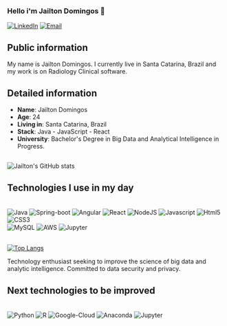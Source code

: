 ### Hello i'm Jailton Domingos 👋

[![LinkedIn](https://img.shields.io/badge/LinkedIn-0077B5?style=for-the-badge&logo=linkedin&logoColor=white)](https://www.linkedin.com/in/jailtondomingos/)
[![Email](https://img.shields.io/badge/Microsoft_Outlook-0078D4?style=for-the-badge&logo=microsoft-outlook&logoColor=white&link=mailto:bruno.c0310@gmail.com)](mailto:development.j@Outlook.com)

## Public information

My name is Jailton Domingos. I currently live in Santa Catarina, Brazil and my work is on Radiology Clinical software. 

## Detailed information

* **Name**: Jailton Domingos
* **Age**: 24
* **Living in**: Santa Catarina, Brazil
* **Stack**: Java - JavaScript - React
* **University**: Bachelor's Degree in Big Data and Analytical Intelligence in Progress.

##

![Jailton's GitHub stats](https://github-readme-stats.vercel.app/api?username=jailtondomingos&show_icons=true&theme=tokyonight)



## Technologies I use in my day

<div style="display: inline-block"> <br/>
  <img align="center" alt="Java" src="https://img.shields.io/badge/Java-ED8B00?style=for-the-badge&logo=java&logoColor=white"</img>
  <img align="center" alt="Spring-boot" src="https://img.shields.io/badge/Spring_Boot-F2F4F9?style=for-the-badge&logo=spring-boot"</img> 
  <img align="center" alt="Angular" src="https://img.shields.io/badge/Angular-DD0031?style=for-the-badge&logo=angular&logoColor=white"</img> 
  <img align="center" alt="React" src="https://img.shields.io/badge/React-20232A?style=for-the-badge&logo=react&logoColor=61DAFB"</img>  
  <img align="center" alt="NodeJS" src="https://img.shields.io/badge/Node.js-43853D?style=for-the-badge&logo=node.js&logoColor=white"</img>  
  <img align="center" alt="Javascript" src="https://img.shields.io/badge/JavaScript-F7DF1E?style=for-the-badge&logo=javascript&logoColor=black"</img>  
  <img align="center" alt="Html5" src="https://img.shields.io/badge/HTML5-E34F26?style=for-the-badge&logo=html5&logoColor=white"</img>  
  <img align="center" alt="CSS3" src="https://img.shields.io/badge/CSS3-1572B6?style=for-the-badge&logo=css3&logoColor=white"</img>  
</div><br/>
<div>
  <img align="center" alt="MySQL" src="https://img.shields.io/badge/MySQL-00000F?style=for-the-badge&logo=mysql&logoColor=white"</img>
  <img align="center" alt="AWS" src="https://img.shields.io/badge/Amazon_AWS-FF9900?style=for-the-badge&logo=amazonaws&logoColor=white"</img>
  <img align="center" alt="Jupyter" src="https://img.shields.io/badge/Jupyter-F37626.svg?&style=for-the-badge&logo=Jupyter&logoColor=white"</img>
</div><br/>

[![Top Langs](https://github-readme-stats.vercel.app/api/top-langs/?username=jailtondomingos&hide=pascal&layout=compact&theme=tokyonight)](https://github.com/jailtondomingos/github-readme-stats)

Technology enthusiast seeking to improve the science of big data and analytic intelligence. Committed to data security and privacy.

## Next technologies to be improved

<div style="display: inline-block"> <br/>
  <img align="center" alt="Python" src="https://img.shields.io/badge/Python-3776AB?style=for-the-badge&logo=python&logoColor=white"</img>  
  <img align="center" alt="R" src="https://img.shields.io/badge/R-276DC3?style=for-the-badge&logo=r&logoColor=white"</img> 
  <img align="center" alt="Google-Cloud" src="https://img.shields.io/badge/Google_Cloud-4285F4?style=for-the-badge&logo=google-cloud&logoColor=white"</img>
 <img align="center" alt="Anaconda" src="https://img.shields.io/badge/Anaconda-%2344A833.svg?style=for-the-badge&logo=anaconda&logoColor=white"</img> 
  <img align="center" alt="Jupyter" src="https://img.shields.io/badge/jupyter-%23FA0F00.svg?style=for-the-badge&logo=jupyter&logoColor=white"</img> 
  	
  
</div><br/>
<!--
**JailtonDomingos/JailtonDomingos** is a ✨ _special_ ✨ repository because its `README.md` (this file) appears on your GitHub profile.

Here are some ideas to get you started:

- 🔭 I’m currently working on ...
- 🌱 I’m currently learning ...
- 👯 I’m looking to collaborate on ...
- 🤔 I’m looking for help with ...
- 💬 Ask me about ...
- 📫 How to reach me: ...
- 😄 Pronouns: ...
- ⚡ Fun fact: ...
-->
